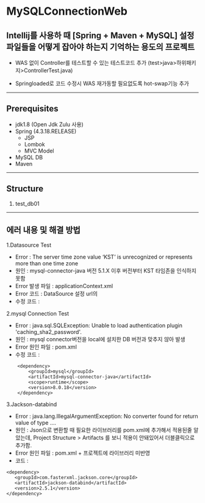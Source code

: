 # MySQLConnectionWeb

## Intellij를 사용하 때 [Spring + Maven + MySQL] 설정파일들을 어떻게 잡아야 하는지 기억하는 용도의 프로젝트

+ WAS 없이 Controller를 테스트할 수 있는 테스트코드 추가 (test>java>하위패키지>ControllerTest.java)

+ Springloaded로 코드 수정시 WAS 재가동할 필요없도록 hot-swap기능 추가

-------------------------------

## Prerequisites

* jdk1.8 (Open Jdk Zulu 사용)
* Spring (4.3.18.RELEASE)
  - JSP
  - Lombok
  - MVC Model
* MySQL DB
* Maven

--------------------------------

## Structure

1. test_db01

--------------------------------

## 에러 내용 및 해결 방법


1.Datasource Test
 * Error : The server time zone value ‘KST’ is unrecognized or represents more than one time zone
 * 원인 : mysql-connector-java 버전 5.1.X 이후 버전부터 KST 타임존을 인식하지 못함
 * Error 발생 파일 : applicationContext.xml
 * Error 코드 : DataSource 설정 url의 <property name="url" value="jdbc:mysql://127.0.0.1:3306/test_db01?useSSL=false"/>
 * 수정 코드 : <property name="url" value="jdbc:mysql://127.0.0.1:3306/test_db01?useSSL=false&amp;serverTimezone=UTC"/>

2.mysql Connection Test
 * Error : java.sql.SQLException: Unable to load authentication plugin 'caching_sha2_password'.
 * 원인 : mysql connector버전을 local에 설치한 DB 버전과 맞추지 않아 발생
 * Error 원인 파일 : pom.xml
 * 수정 코드 :
~~~
    <dependency>
        <groupId>mysql</groupId>
        <artifactId>mysql-connector-java</artifactId>
        <scope>runtime</scope>
        <version>8.0.18</version>
    </dependency>
~~~

3.Jackson-databind
 * Error : java.lang.IllegalArgumentException: No converter found for return value of type ….
 * 원인 : Json으로 변환할 때 필요한 라이브러리를 pom.xml에 추가해서 적용된줄 알았는데, Project Structure > Artifacts 를 보니 적용이 안돼있어서 더블클릭으로 추가함.
 * Error 원인 파일 : pom.xml + 프로젝트에 라이브러리 미반영
 * 코드 : 
 ~~~
<dependency>
    <groupId>com.fasterxml.jackson.core</groupId>
    <artifactId>jackson-databind</artifactId>
    <version>2.5.1</version>
</dependency>
~~~
